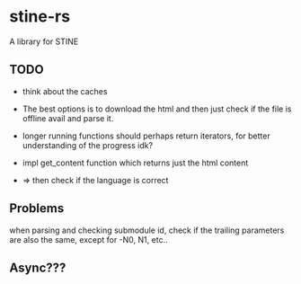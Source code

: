 # stine-rs
A library for STINE

## TODO
- think about the caches
- The best options is to download the html and then just check if the file is offline avail and parse it.

- longer running functions should perhaps return iterators, for better understanding of the progress idk?

- impl get_content function which returns just the html content
- => then check if the language is correct

## Problems
when parsing and checking submodule id, check if the trailing parameters are also the same, except for -N0, N1, etc..


## Async???
